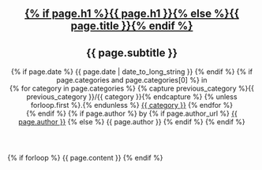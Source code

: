 <article>
<header>
  <hgroup>
    <h1><a href={{ page.url}}>{% if page.h1 %}{{ page.h1 }}{% else %}{{ page.title }}{% endif %}</a></h1>
    <h2>{{ page.subtitle }}</h2>
  </hgroup>
  {% if page.date %}
  <time pubdate="pubdate" datetime="{{ page.date | date_to_xmlschema }}">{{ page.date | date_to_long_string }}</time>
  {% endif %}
  {% if page.categories and page.categories[0] %} in
  <nav>
    {% for category in page.categories %}
      {% capture previous_category %}{{ previous_category }}/{{ category }}{% endcapture %}
      {% unless forloop.first %}.{% endunless %}
      <a href="{{ previous_category }}">{{ category }}</a>
    {% endfor %}
  </nav>
  {% endif %}
  {% if page.author %} by
    {% if page.author_url %}
      <a href="{{ page.author_url }}">{{ page.author }}</a>
    {% else %}
      {{ page.author }}
    {% endif %}
  {% endif %}
</header>
{% if forloop %}
{{ page.content }}
{% endif %}
</article>